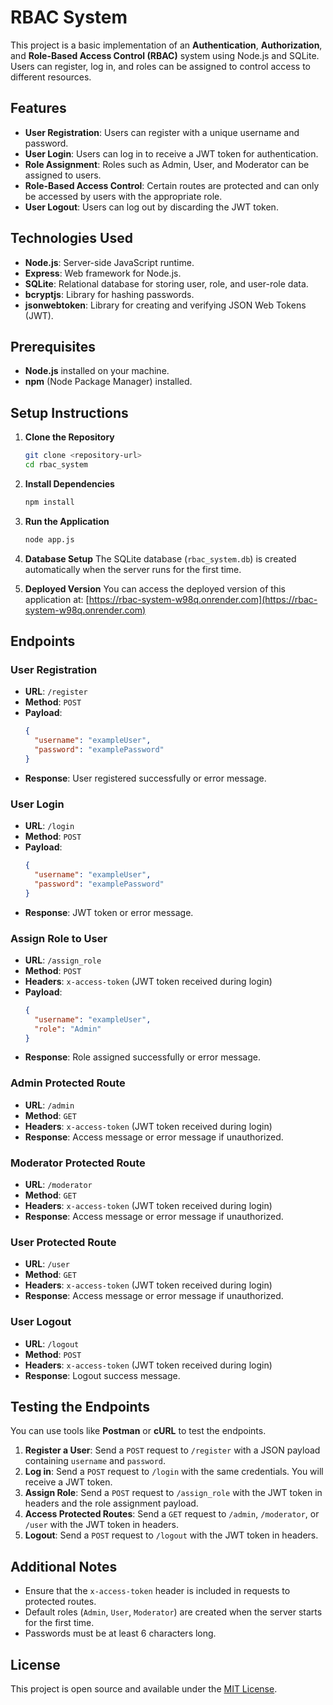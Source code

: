 # RBAC System

This project is a basic implementation of an **Authentication**, **Authorization**, and **Role-Based Access Control (RBAC)** system using Node.js and SQLite. Users can register, log in, and roles can be assigned to control access to different resources.

## Features

- **User Registration**: Users can register with a unique username and password.
- **User Login**: Users can log in to receive a JWT token for authentication.
- **Role Assignment**: Roles such as Admin, User, and Moderator can be assigned to users.
- **Role-Based Access Control**: Certain routes are protected and can only be accessed by users with the appropriate role.
- **User Logout**: Users can log out by discarding the JWT token.

## Technologies Used

- **Node.js**: Server-side JavaScript runtime.
- **Express**: Web framework for Node.js.
- **SQLite**: Relational database for storing user, role, and user-role data.
- **bcryptjs**: Library for hashing passwords.
- **jsonwebtoken**: Library for creating and verifying JSON Web Tokens (JWT).

## Prerequisites

- **Node.js** installed on your machine.
- **npm** (Node Package Manager) installed.

## Setup Instructions

1. **Clone the Repository**
   ```sh
   git clone <repository-url>
   cd rbac_system
   ```

2. **Install Dependencies**
   ```sh
   npm install
   ```

3. **Run the Application**
   ```sh
   node app.js
   ```

4. **Database Setup**
   The SQLite database (`rbac_system.db`) is created automatically when the server runs for the first time.

5. **Deployed Version**
   You can access the deployed version of this application at: [https://rbac-system-w98q.onrender.com](https://rbac-system-w98q.onrender.com)

## Endpoints

### User Registration
- **URL**: `/register`
- **Method**: `POST`
- **Payload**:
  ```json
  {
    "username": "exampleUser",
    "password": "examplePassword"
  }
  ```
- **Response**: User registered successfully or error message.

### User Login
- **URL**: `/login`
- **Method**: `POST`
- **Payload**:
  ```json
  {
    "username": "exampleUser",
    "password": "examplePassword"
  }
  ```
- **Response**: JWT token or error message.

### Assign Role to User
- **URL**: `/assign_role`
- **Method**: `POST`
- **Headers**: `x-access-token` (JWT token received during login)
- **Payload**:
  ```json
  {
    "username": "exampleUser",
    "role": "Admin"
  }
  ```
- **Response**: Role assigned successfully or error message.

### Admin Protected Route
- **URL**: `/admin`
- **Method**: `GET`
- **Headers**: `x-access-token` (JWT token received during login)
- **Response**: Access message or error message if unauthorized.

### Moderator Protected Route
- **URL**: `/moderator`
- **Method**: `GET`
- **Headers**: `x-access-token` (JWT token received during login)
- **Response**: Access message or error message if unauthorized.

### User Protected Route
- **URL**: `/user`
- **Method**: `GET`
- **Headers**: `x-access-token` (JWT token received during login)
- **Response**: Access message or error message if unauthorized.

### User Logout
- **URL**: `/logout`
- **Method**: `POST`
- **Headers**: `x-access-token` (JWT token received during login)
- **Response**: Logout success message.

## Testing the Endpoints

You can use tools like **Postman** or **cURL** to test the endpoints.

1. **Register a User**: Send a `POST` request to `/register` with a JSON payload containing `username` and `password`.
2. **Log in**: Send a `POST` request to `/login` with the same credentials. You will receive a JWT token.
3. **Assign Role**: Send a `POST` request to `/assign_role` with the JWT token in headers and the role assignment payload.
4. **Access Protected Routes**: Send a `GET` request to `/admin`, `/moderator`, or `/user` with the JWT token in headers.
5. **Logout**: Send a `POST` request to `/logout` with the JWT token in headers.

## Additional Notes

- Ensure that the `x-access-token` header is included in requests to protected routes.
- Default roles (`Admin`, `User`, `Moderator`) are created when the server starts for the first time.
- Passwords must be at least 6 characters long.

## License

This project is open source and available under the [MIT License](LICENSE).

